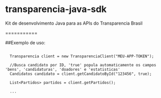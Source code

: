 transparencia-java-sdk
======================

Kit de desenvolvimento Java para as APIs do Transparencia Brasil

===========

##Exemplo de uso:

```
  
  Transparencia client = new TransparenciaClient("MEU-APP-TOKEN");
  
  //Busca candidato por ID, 'true' popula automaticamente os campos 'bens', 'candidaturas', 'doadores' e 'estatisticas'
  Candidatos candidato = client.getCandidatoById("123456", true);
  
  List<Partidos> partidos = client.getPartidos();
  
  ...
```
